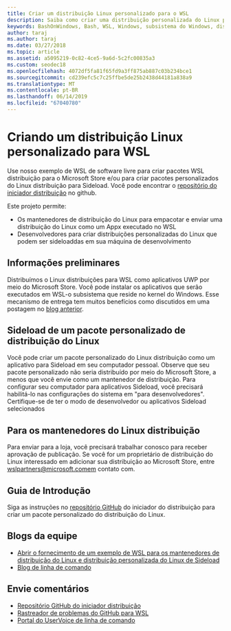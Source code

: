 ```yaml
---
title: Criar um distribuição Linux personalizado para o WSL
description: Saiba como criar uma distribuição personalizada do Linux para o subsistema do Windows para Linux.
keywords: BashOnWindows, Bash, WSL, Windows, subsistema do Windows, distribuição, personalizado
author: taraj
ms.author: taraj
ms.date: 03/27/2018
ms.topic: article
ms.assetid: a5095219-0c82-4ce5-9a6d-5c2fc00835a3
ms.custom: seodec18
ms.openlocfilehash: 4072df5fa81f65fd9a3ff875ab887c03b234bce1
ms.sourcegitcommit: cd239efc5c7c25ffbe5de25b2438d44181a838a9
ms.translationtype: MT
ms.contentlocale: pt-BR
ms.lasthandoff: 06/14/2019
ms.locfileid: "67040780"
---
```

# <a name="creating-a-custom-linux-distro-for-wsl"></a>Criando um distribuição Linux personalizado para WSL

Use nosso exemplo de WSL de software livre para criar pacotes WSL distribuição para o Microsoft Store e/ou para criar pacotes personalizados do Linux distribuição para Sideload. Você pode encontrar o [repositório do iniciador distribuição](https://github.com/Microsoft/WSL-DistroLauncher) no github.

Este projeto permite:
* Os mantenedores de distribuição do Linux para empacotar e enviar uma distribuição do Linux como um Appx executado no WSL
* Desenvolvedores para criar distribuições personalizadas do Linux que podem ser sideloaddas em sua máquina de desenvolvimento

## <a name="background"></a>Informações preliminares
Distribuímos o Linux distribuições para WSL como aplicativos UWP por meio do Microsoft Store. Você pode instalar os aplicativos que serão executados em WSL-o subsistema que reside no kernel do Windows. Esse mecanismo de entrega tem muitos benefícios como discutidos em uma postagem no [blog anterior](https://blogs.msdn.microsoft.com/commandline/2017/07/10/ubuntu-now-available-from-the-windows-store/).

## <a name="sideloading-a-custom-linux-distro-package"></a>Sideload de um pacote personalizado de distribuição do Linux
Você pode criar um pacote personalizado do Linux distribuição como um aplicativo para Sideload em seu computador pessoal. Observe que seu pacote personalizado não seria distribuído por meio do Microsoft Store, a menos que você envie como um mantenedor de distribuição.
Para configurar seu computador para aplicativos Sideload, você precisará habilitá-lo nas configurações do sistema em "para desenvolvedores".  Certifique-se de ter o modo de desenvolvedor ou aplicativos Sideload selecionados

## <a name="for-linux-distro-maintainers"></a>Para os mantenedores do Linux distribuição
Para enviar para a loja, você precisará trabalhar conosco para receber aprovação de publicação. Se você for um proprietário de distribuição do Linux interessado em adicionar sua distribuição ao Microsoft Store, entre wslpartners@microsoft.comem contato com.

## <a name="getting-started"></a>Guia de Introdução
Siga as instruções no [repositório GitHub](https://github.com/Microsoft/WSL-DistroLauncher) do iniciador do distribuição para criar um pacote personalizado do distribuição do Linux.

 
## <a name="team-blogs"></a>Blogs da equipe
*  [Abrir o fornecimento de um exemplo de WSL para os mantenedores de distribuição do Linux e distribuição personalizada do Linux de Sideload](https://blogs.msdn.microsoft.com/commandline/2018/03/26/wsl-distro-launcher/)
* [Blog de linha de comando](https://blogs.msdn.microsoft.com/commandline/)

## <a name="provide-feedback"></a>Envie comentários
* [Repositório GitHub do iniciador distribuição](https://github.com/Microsoft/WSL-DistroLauncher)
* [Rastreador de problemas do GitHub para WSL](https://github.com/Microsoft/BashOnWindows/issues)
* [Portal do UserVoice de linha de comando](https://wpdev.uservoice.com/forums/266908-command-prompt-console-bash-on-ubuntu-on-windo/category/161892-bash)
